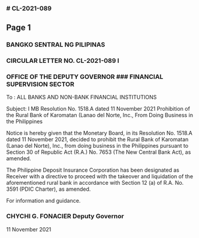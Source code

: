 ### # CL-2021-089

## Page 1

### BANGKO SENTRAL NG PILIPINAS

### CIRCULAR LETTER NO. CL-2021-089 I

### OFFICE OF THE DEPUTY GOVERNOR ### FINANCIAL SUPERVISION SECTOR

To : ALL BANKS AND NON-BANK FINANCIAL INSTITUTIONS

Subject: I MB Resolution No. 1518.A dated 11 November 2021 Prohibition of the Rural Bank of Karomatan (Lanao del Norte, Inc., From Doing Business in the Philippines

Notice is hereby given that the Monetary Board, in its Resolution No. 1518.A dated 11 November 2021, decided to prohibit the Rural Bank of Karomatan (Lanao del Norte), Inc., from doing business in the Philippines pursuant to Section 30 of Republic Act (R.A.) No. 7653 (The New Central Bank Act), as amended.

The Philippine Deposit Insurance Corporation has been designated as Receiver with a directive to proceed with the takeover and liquidation of the aforementioned rural bank in accordance with Section 12 (a) of R.A. No. 3591 (PDIC Charter), as amended.

For information and guidance.

### CHYCHI G. FONACIER Deputy Governor

11 November 2021 
